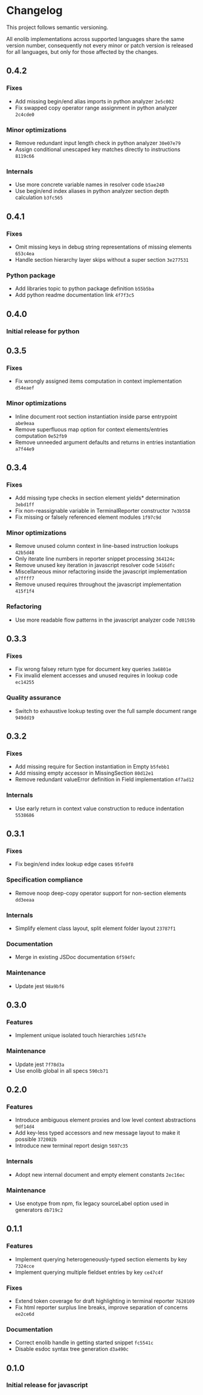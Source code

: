 # Changelog

This project follows semantic versioning.

All enolib implementations across supported languages share the same version number, consequently not every minor or patch version is released for all languages, but only for those affected by the changes.

## 0.4.2

### Fixes

- Add missing begin/end alias imports in python analyzer `2e5c002`
- Fix swapped copy operator range assignment in python analyzer `2c4cde0`

### Minor optimizations

- Remove redundant input length check in python analyzer `30e07e79`
- Assign conditional unescaped key matches directly to instructions `8119c66`

### Internals

- Use more concrete variable names in resolver code `b5ae240`
- Use begin/end index aliases in python analyzer section depth calculation `b3fc565`

## 0.4.1

### Fixes

- Omit missing keys in debug string representations of missing elements `653c4ea`
- Handle section hierarchy layer skips without a super section `3e277531`

### Python package

- Add libraries topic to python package definition `b55b5ba`
- Add python readme documentation link `4f7f3c5`

## 0.4.0

### Initial release for python

## 0.3.5

### Fixes

- Fix wrongly assigned items computation in context implementation `d54eaef`

### Minor optimizations

- Inline document root section instantiation inside parse entrypoint `abe9eaa`
- Remove superfluous map option for context elements/entries computation `0e52fb9`
- Remove unneeded argument defaults and returns in entries instantiation `a7f44e9`

## 0.3.4

### Fixes

- Add missing type checks in section element yields* determination `3ebd1ff`
- Fix non-reassignable variable in TerminalReporter constructor `7e3b558`
- Fix missing or falsely referenced element modules `1f97c9d`

### Minor optimizations

- Remove unused column context in line-based instruction lookups `42b5d48`
- Only iterate line numbers in reporter snippet processing `364124c`
- Remove unused key iteration in javascript resolver code `5416dfc`
- Miscellaneous minor refactoring inside the javascript implementation `e7ffff7`
- Remove unused requires throughout the javascript implementation `415f1f4`

### Refactoring

- Use more readable flow patterns in the javascript analyzer code `7d0159b`

## 0.3.3

### Fixes

- Fix wrong falsey return type for document key queries `3a6801e`
- Fix invalid element accesses and unused requires in lookup code `ec14255`

### Quality assurance

- Switch to exhaustive lookup testing over the full sample document range `949dd19`

## 0.3.2

### Fixes

- Add missing require for Section instantiation in Empty `b5febb1`
- Add missing empty accessor in MissingSection `80d12e1`
- Remove redundant valueError definition in Field implementation `4f7ad12`

### Internals

- Use early return in context value construction to reduce indentation `5538686`

## 0.3.1

### Fixes

- Fix begin/end index lookup edge cases `95fe0f8`

### Specification compliance

- Remove noop deep-copy operator support for non-section elements `dd3eeaa`

### Internals

-  Simplify element class layout, split element folder layout `23787f1`

### Documentation

- Merge in existing JSDoc documentation `6f594fc`

### Maintenance

- Update jest `98a9bf6`

## 0.3.0

### Features

- Implement unique isolated touch hierarchies `1d5f47e`

### Maintenance

- Update jest `7f78d3a`
- Use enolib global in all specs `590cb71`

## 0.2.0

### Features

- Introduce ambiguous element proxies and low level context abstractions `9df14d4`
- Add key-less typed accessors and new message layout to make it possible `372002b`
- Introduce new terminal report design `5697c35`

### Internals

- Adopt new internal document and empty element constants `2ec16ec`

### Maintenance

- Use enotype from npm, fix legacy sourceLabel option used in generators `db719c2`

## 0.1.1

### Features

- Implement querying heterogeneously-typed section elements by key `7324cce`
- Implement querying multiple fieldset entries by key `ce47c4f`

### Fixes

- Extend token coverage for draft highlighting in terminal reporter `7620109`
- Fix html reporter surplus line breaks, improve separation of concerns `ee2ce6d`

### Documentation

- Correct enolib handle in getting started snippet `fc5541c`
- Disable esdoc syntax tree generation `d3a490c`

## 0.1.0

### Initial release for javascript
